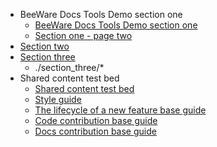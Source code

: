 - BeeWare Docs Tools Demo section one
    - [BeeWare Docs Tools Demo section one](section_one/index.md)
    - [Section one - page two](section_one/page_two.md)
- [Section two](section_two/index.md)
- [Section three](section_three/index.md)
    - ./section_three/*
- Shared content test bed
    - [Shared content test bed](content_test_bed/index.md)
    - [Style guide](content_test_bed/style_guide_include.md)
    - [The lifecycle of a new feature base guide](content_test_bed/how-to/feature_request_base_include.md)
    - [Code contribution base guide](content_test_bed/how-to/code_contribution_base_include.md)
    - [Docs contribution base guide](content_test_bed/how-to/docs_contribution_base_include.md)
